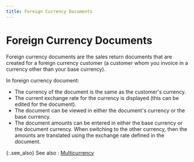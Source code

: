 ```yaml
---
title: Foreign Currency Documents
---
```


# Foreign Currency Documents


Foreign currency documents are the sales return documents that are created  for a foreign currency customer (a customer whom you invoice in a currency  other than your base currency).


In foreign currency document:

- The currency  of the document is the same as the customer's currency.
- The current  exchange rate for the currency is displayed (this can be edited for the  document).
- The document  can be viewed in either the document's currency or the base currency.
- The document  amounts can be entered in either the base currency or the document currency.  When switching to the other currency, then the amounts are translated  using the exchange rate defined in the document.



{:.see_also}
See also
: [Multicurrency]({{site.sc_chm}}/options/multicurrency/multi_currency.html)
